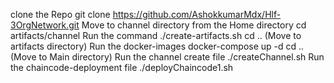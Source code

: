 clone the Repo
git clone https://github.com/AshokkumarMdx/Hlf-3OrgNetwork.git
Move to  channel directory from the Home directory
cd artifacts/channel
Run the command ./create-artifacts.sh
cd .. (Move to artifacts directory)
Run the docker-images
docker-compose up -d
cd ..(Move to Main directory)
Run the channel create file
./createChannel.sh
Run the chaincode-deployment file
./deployChaincode1.sh
 
